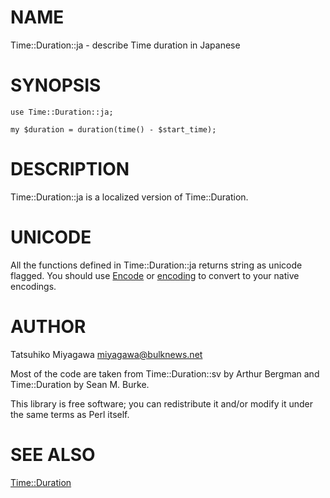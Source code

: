 # NAME

Time::Duration::ja - describe Time duration in Japanese

# SYNOPSIS

    use Time::Duration::ja;

    my $duration = duration(time() - $start_time);

# DESCRIPTION

Time::Duration::ja is a localized version of Time::Duration.

# UNICODE

All the functions defined in Time::Duration::ja returns string as
unicode flagged. You should use [Encode](https://metacpan.org/pod/Encode) or [encoding](https://metacpan.org/pod/encoding) to convert to
your native encodings.

# AUTHOR

Tatsuhiko Miyagawa <miyagawa@bulknews.net>

Most of the code are taken from Time::Duration::sv by Arthur Bergman and Time::Duration by Sean M. Burke.

This library is free software; you can redistribute it and/or modify
it under the same terms as Perl itself.

# SEE ALSO

[Time::Duration](https://metacpan.org/pod/Time::Duration)
